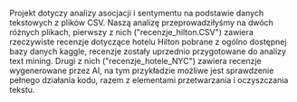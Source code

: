 Projekt dotyczy analizy asocjacji i sentymentu na podstawie danych tekstowych z plików CSV. Naszą analizę przeprowadziłyśmy na dwóch różnych plikach, pierwszy z nich ("recenzje_hilton.CSV") zawiera rzeczywiste recenzje dotyczące hotelu Hilton pobrane z ogólno dostępnej bazy danych kaggle, recenzje zostały uprzednio przygotowane do analizy text mining. Drugi z  nich ("recenzje_hotele_NYC") zawiera recenzje wygenerowane przez AI, na tym przykładzie możliwe jest sprawdzenie pełnego działania kodu, razem z elementami przetwarzania i oczyszczania tekstu. 
